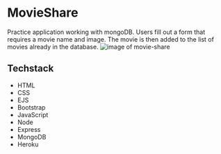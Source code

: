 # MovieShare

Practice application working with mongoDB. Users fill out a form that requires a movie name and image. The movie is then added to the list of movies already in the database.
![image of movie-share](/images/readme.jpeg)

## Techstack
* HTML
* CSS
* EJS
* Bootstrap
* JavaScript
* Node
* Express
* MongoDB
* Heroku
